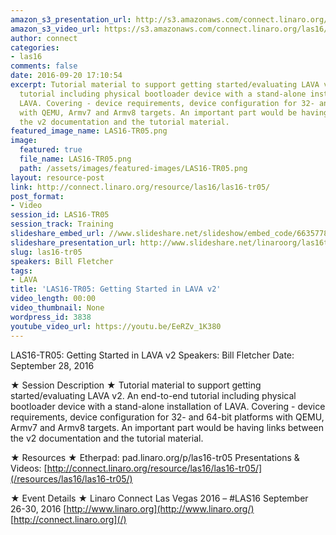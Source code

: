```yaml
---
amazon_s3_presentation_url: http://s3.amazonaws.com/connect.linaro.org/las16/Presentations/Wednesday/LAS16-TR05%20-%20Getting%20Started%20in%20LAVA%20V2%20%281%29.pdf
amazon_s3_video_url: https://s3.amazonaws.com/connect.linaro.org/las16/Videos/Wednesday/LAS16-TR05%20Getting%20Started%20in%20LAVA%20v2.mp4
author: connect
categories:
- las16
comments: false
date: 2016-09-20 17:10:54
excerpt: Tutorial material to support getting started/evaluating LAVA v2. An end-to-end
  tutorial including physical bootloader device with a stand-alone installation of
  LAVA. Covering - device requirements, device configuration for 32- and 64-bit platforms
  with QEMU, Armv7 and Armv8 targets. An important part would be having links between
  the v2 documentation and the tutorial material.
featured_image_name: LAS16-TR05.png
image:
  featured: true
  file_name: LAS16-TR05.png
  path: /assets/images/featured-images/LAS16-TR05.png
layout: resource-post
link: http://connect.linaro.org/resource/las16/las16-tr05/
post_format:
- Video
session_id: LAS16-TR05
session_track: Training
slideshare_embed_url: //www.slideshare.net/slideshow/embed_code/66357789
slideshare_presentation_url: http://www.slideshare.net/linaroorg/las16tr05-getting-started-in-lava-v2
slug: las16-tr05
speakers: Bill Fletcher
tags:
- LAVA
title: 'LAS16-TR05: Getting Started in LAVA v2'
video_length: 00:00
video_thumbnail: None
wordpress_id: 3838
youtube_video_url: https://youtu.be/EeRZv_1K380
---
```


LAS16-TR05: Getting Started in LAVA v2
Speakers: Bill Fletcher
Date: September 28, 2016

★ Session Description ★
Tutorial material to support getting started/evaluating LAVA v2. An end-to-end tutorial including physical bootloader device with a stand-alone installation of LAVA. Covering - device requirements, device configuration for 32- and 64-bit platforms with QEMU, Armv7 and Armv8 targets. An important part would be having links between the v2 documentation and the tutorial material.

★ Resources ★
Etherpad: pad.linaro.org/p/las16-tr05
Presentations & Videos: [http://connect.linaro.org/resource/las16/las16-tr05/](/resources/las16/las16-tr05/)

★ Event Details ★
Linaro Connect Las Vegas 2016 – #LAS16
September 26-30, 2016
[http://www.linaro.org](http://www.linaro.org/)
[http://connect.linaro.org](/)